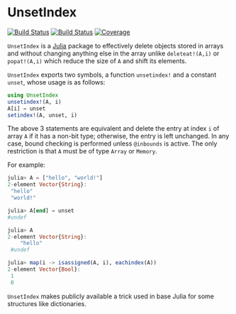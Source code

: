 # UnsetIndex

[![Build Status](https://github.com/emmt/UnsetIndex.jl/actions/workflows/CI.yml/badge.svg?branch=main)](https://github.com/emmt/UnsetIndex.jl/actions/workflows/CI.yml?query=branch%3Amain) [![Build Status](https://ci.appveyor.com/api/projects/status/github/emmt/UnsetIndex.jl?svg=true)](https://ci.appveyor.com/project/emmt/UnsetIndex-jl) [![Coverage](https://codecov.io/gh/emmt/UnsetIndex.jl/branch/main/graph/badge.svg)](https://codecov.io/gh/emmt/UnsetIndex.jl)

`UnsetIndex` is a [Julia](https://www.julialang.org) package to effectively delete objects
stored in arrays and without changing anything else in the array unlike `deleteat!(A,i)` or
`popat!(A,i)` which reduce the size of `A` and shift its elements.

`UnsetIndex` exports two symbols, a function `unsetindex!` and a constant `unset`, whose
usage is as follows:

``` julia
using UnsetIndex
unsetindex!(A, i)
A[i] = unset
setindex!(A, unset, i)
```

The above 3 statements are equivalent and delete the entry at index `i` of array `A` if it
has a non-bit type; otherwise, the entry is left unchanged. In any case, bound checking is
performed unless `@inbounds` is active. The only restriction is that `A` must be of type
`Array` or `Memory`.

For example:

``` julia
julia> A = ["hello", "world!"]
2-element Vector{String}:
 "hello"
 "world!"

julia> A[end] = unset
#undef

julia> A
2-element Vector{String}:
    "hello"
 #undef

julia> map(i -> isassigned(A, i), eachindex(A))
2-element Vector{Bool}:
 1
 0

```

`UnsetIndex` makes publicly available a trick used in base Julia for some structures like
dictionaries.
